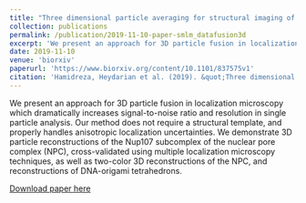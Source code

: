 ```yaml
---
title: "Three dimensional particle averaging for structural imaging of macromolecular complexes by localization microscopy"
collection: publications
permalink: /publication/2019-11-10-paper-smlm_datafusion3d
excerpt: 'We present an approach for 3D particle fusion in localization microscopy which dramatically increases signal-to-noise ratio and resolution in single particle analysis. Our method does not require a structural template, and properly handles anisotropic localization uncertainties. We demonstrate 3D particle reconstructions of the Nup107 subcomplex of the nuclear pore complex (NPC), cross-validated using multiple localization microscopy techniques, as well as two-color 3D reconstructions of the NPC, and reconstructions of DNA-origami tetrahedrons.'
date: 2019-11-10
venue: 'biorxiv'
paperurl: 'https://www.biorxiv.org/content/10.1101/837575v1'
citation: 'Hamidreza, Heydarian et al. (2019). &quot;Three dimensional particle averaging for structural imaging of macromolecular complexes by localization microscopy.&quot; <i>biorxiv</i>.'
---
```

We present an approach for 3D particle fusion in localization microscopy which dramatically increases signal-to-noise ratio and resolution in single particle analysis. Our method does not require a structural template, and properly handles anisotropic localization uncertainties. We demonstrate 3D particle reconstructions of the Nup107 subcomplex of the nuclear pore complex (NPC), cross-validated using multiple localization microscopy techniques, as well as two-color 3D reconstructions of the NPC, and reconstructions of DNA-origami tetrahedrons.

[Download paper here](https://www.biorxiv.org/content/10.1101/837575v1)


